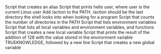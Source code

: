 Script that creates an alias
Script that prints hello user, where user is the current Linux user
Add /action to the PATH. /action should be the last directory the shell looks into when looking for a program
Script that counts the number of directories in the PATH
Script that lists environment variables
Script that lists all local variables and environment variables, and functions
Script that creates a new local variable
Script that prints the result of the addition of 128 with the value stored in the environment variable TRUEKNOWLEDGE, followed by a new line
Script that creates a new global variable
